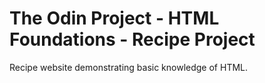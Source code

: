 # The Odin Project - HTML Foundations - Recipe Project

Recipe website demonstrating basic knowledge of HTML. 